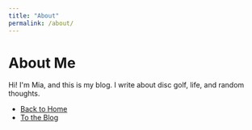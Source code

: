 ```yaml
---
title: "About"
permalink: /about/
---
```


# About Me

Hi! I'm Mia, and this is my blog. I write about disc golf, life, and random thoughts.

- [Back to Home](index.md)
- [To the Blog](blog.md)